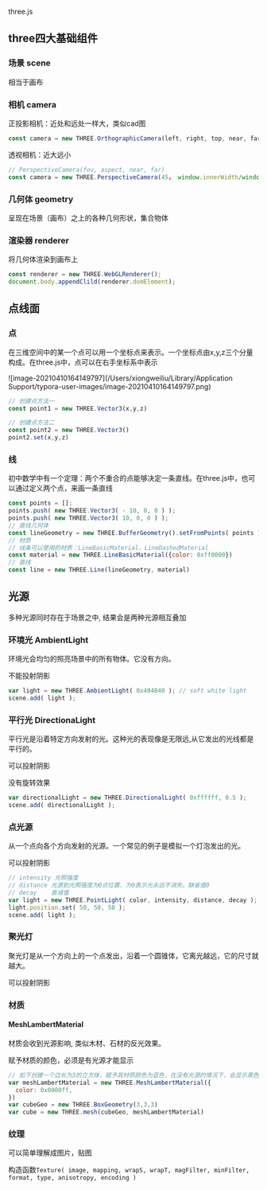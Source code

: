 three.js

## three四大基础组件

### 场景 scene

相当于画布

### 相机 camera

正投影相机：近处和远处一样大，类似cad图

```js
const camera = new THREE.OrthographicCamera(left, right, top, near, far)
```

透视相机：近大远小

```js
// PerspectiveCamera(fov, aspect, near, far)
const camera = new THREE.PerspectiveCamera(45， window.innerWidth/window.innerHeight, 1, 500)
```



### 几何体 geometry

呈现在场景（画布）之上的各种几何形状，集合物体

### 渲染器 renderer

将几何体渲染到画布上

```js
const renderer = new THREE.WebGLRenderer();
document.body.appendClild(renderer.domElement);
```







## 点线面

### 点

在三维空间中的某一个点可以用一个坐标点来表示。一个坐标点由x,y,z三个分量构成。在three.js中，点可以在右手坐标系中表示

![image-20210410164149797](/Users/xiongweiliu/Library/Application Support/typora-user-images/image-20210410164149797.png)

```js
// 创建点方法一
const point1 = new THREE.Vector3(x,y,z)

// 创建点方法二
const point2 = new THREE.Vector3()
point2.set(x,y,z)
```

### 线

初中数学中有一个定理：两个不重合的点能够决定一条直线。在three.js中，也可以通过定义两个点，来画一条直线

```js
const points = [];
points.push( new THREE.Vector3( - 10, 0, 0 ) );
points.push( new THREE.Vector3( 10, 0, 0 ) );
// 直线几何体
const lineGeometry = new THREE.BufferGeometry().setFromPoints( points );
// 材质
// 线条可以使用的材质：LineBasicMaterial、LineDashedMaterial
const material = new THREE.LineBasicMaterial({color: 0xff0000})
// 直线
const line = new THREE.Line(lineGeometry, material)
```

## 光源

多种光源同时存在于场景之中, 结果会是两种光源相互叠加

### 环境光 AmbientLight

环境光会均匀的照亮场景中的所有物体。它没有方向。

不能投射阴影

```js
var light = new THREE.AmbientLight( 0x404040 ); // soft white light
scene.add( light );
```



### 平行光 DirectionaLight

平行光是沿着特定方向发射的光。这种光的表现像是无限远,从它发出的光线都是平行的。

可以投射阴影

没有旋转效果

```js
var directionalLight = new THREE.DirectionalLight( 0xffffff, 0.5 );
scene.add( directionalLight );
```

### 点光源

从一个点向各个方向发射的光源。一个常见的例子是模拟一个灯泡发出的光。

可以投射阴影

```js
// intensity 光照强度
// distance 光源到光照强度为0点位置，为0表示光永远不消失。缺省值0
// decay 	衰减值
var light = new THREE.PointLight( color, intensity, distance, decay );
light.position.set( 50, 50, 50 );
scene.add( light );
```

### 聚光灯

聚光灯是从一个方向上的一个点发出，沿着一个圆锥体，它离光越远，它的尺寸就越大。

可以投射阴影

### 材质

#### MeshLambertMaterial

材质会收到光源影响, 类似木材、石材的反光效果。

赋予材质的颜色，必须是有光源才能显示

```js
// 如下创建一个边长为3的立方体，赋予其材质颜色为蓝色，在没有光源的情况下，会显示黑色
var meshLambertMaterial = new THREE.MeshLambertMaterial({
  color: 0x0000ff,
})
var cubeGeo = new THREE.BoxGeometry(3,3,3)
var cube = new THREE.mesh(cubeGeo, meshLambertMaterial)
```



### 纹理

可以简单理解成图片，贴图

构造函数`Texture( image, mapping, wrapS, wrapT, magFilter, minFilter, format, type, anisotropy, encoding )`


